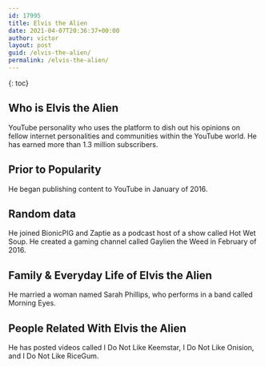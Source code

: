 ```yaml
---
id: 17995
title: Elvis the Alien
date: 2021-04-07T20:36:37+00:00
author: victor
layout: post
guid: /elvis-the-alien/
permalink: /elvis-the-alien/
---
```



{: toc}


## Who is Elvis the Alien



YouTube personality who uses the platform to dish out his opinions on fellow internet personalities and communities within the YouTube world. He has earned more than 1.3 million subscribers.

                
                
                
## Prior to Popularity



He began publishing content to YouTube in January of 2016.

                
                
                
## Random data



He joined BionicPIG and Zaptie as a podcast host of a show called Hot Wet Soup. He created a gaming channel called Gaylien the Weed in February of 2016.

                
                
                
## Family & Everyday Life of Elvis the Alien



He married a woman named Sarah Phillips, who performs in a band called Morning Eyes.

                
                
                
## People Related With Elvis the Alien



He has posted videos called I Do Not Like Keemstar, I Do Not Like Onision, and I Do Not Like RiceGum.

                
              
            
          
          
          